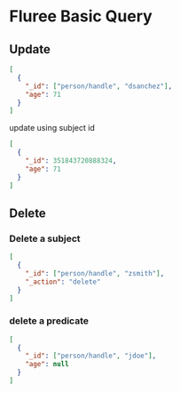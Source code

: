 # Fluree Basic Query
## Update
``` json
[
  {
    "_id": ["person/handle", "dsanchez"],
    "age": 71
  }
]
```
update using subject id
``` json
[
  {
    "_id": 351843720888324,
    "age": 71
  }
]
```
## Delete
### Delete a subject
``` json
[
  {
    "_id": ["person/handle", "zsmith"],
    "_action": "delete"
  }
]
```

### delete a predicate
``` json
[
  {
    "_id": ["person/handle", "jdoe"],
    "age": null
  }
]
```
